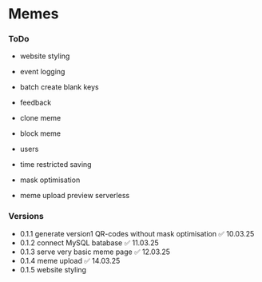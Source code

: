 # Memes

### ToDo
- website styling
- event logging

- batch create blank keys
- feedback
- clone meme
- block meme
- users
- time restricted saving
- mask optimisation
- meme upload preview serverless

### Versions
- 0.1.1 generate version1 QR-codes without mask optimisation ✅ 10.03.25
- 0.1.2 connect MySQL batabase ✅ 11.03.25
- 0.1.3 serve very basic meme page ✅ 12.03.25
- 0.1.4 meme upload ✅ 14.03.25
- 0.1.5 website styling